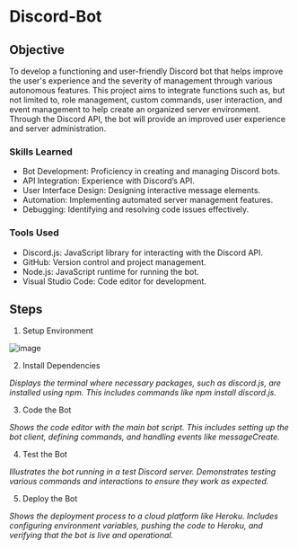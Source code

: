 
# Discord-Bot

## Objective

To develop a functioning and user-friendly Discord bot that helps improve the user's experience and the severity of management through various autonomous features. This project aims to integrate functions such as, but not limited to, role management, custom commands, user interaction, and event management to help create an organized server environment. Through the Discord API, the bot will provide an improved user experience and server administration.

### Skills Learned

- Bot Development: Proficiency in creating and managing Discord bots.
- API Integration: Experience with Discord’s API.
- User Interface Design: Designing interactive message elements.
- Automation: Implementing automated server management features.
- Debugging: Identifying and resolving code issues effectively.

### Tools Used

- Discord.js: JavaScript library for interacting with the Discord API.
- GitHub: Version control and project management.
- Node.js: JavaScript runtime for running the bot.
- Visual Studio Code: Code editor for development.

## Steps

1. Setup Environment

![image](https://github.com/user-attachments/assets/5393a831-ed29-444f-8d65-9c3becbdf67a)


2. Install Dependencies

*Displays the terminal where necessary packages, such as discord.js, are installed using npm. This includes commands like npm install discord.js.*

3. Code the Bot

*Shows the code editor with the main bot script. This includes setting up the bot client, defining commands, and handling events like messageCreate.*

4. Test the Bot

*Illustrates the bot running in a test Discord server. Demonstrates testing various commands and interactions to ensure they work as expected.*

5. Deploy the Bot

*Shows the deployment process to a cloud platform like Heroku. Includes configuring environment variables, pushing the code to Heroku, and verifying that the bot is live and operational.*
